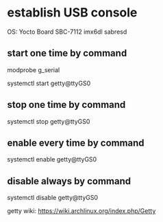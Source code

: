 # establish USB console
OS: Yocto
Board SBC-7112 imx6dl sabresd

## start one time by command 
modprobe g_serial

systemctl start getty@ttyGS0
## stop one time by command 
systemctl stop getty@ttyGS0
## enable every time by command 
systemctl enable getty@ttyGS0
## disable always by command 
systemctl disable getty@ttyGS0

getty wiki: https://wiki.archlinux.org/index.php/Getty
